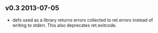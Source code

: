 ## v0.3 2013-07-05
 * defs used as a library returns errors collected to ret.errors instead 
   of writing to stderr. This also deprecates ret.exitcode.
